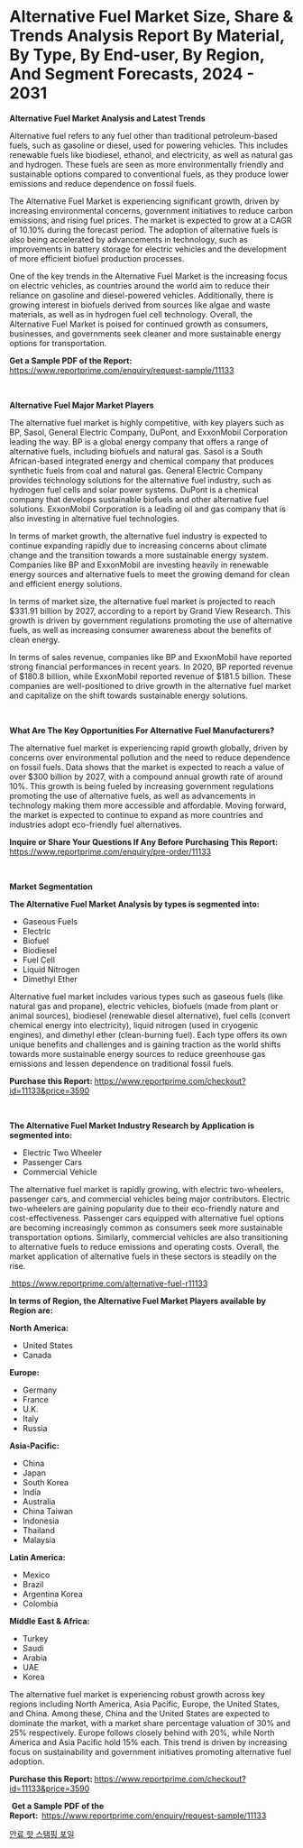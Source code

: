 <p><h1>Alternative Fuel Market Size, Share & Trends Analysis Report By Material, By Type, By End-user, By Region, And Segment Forecasts, 2024 - 2031</h1></p><p><strong>Alternative Fuel Market Analysis and Latest Trends</strong></p>
<p><p>Alternative fuel refers to any fuel other than traditional petroleum-based fuels, such as gasoline or diesel, used for powering vehicles. This includes renewable fuels like biodiesel, ethanol, and electricity, as well as natural gas and hydrogen. These fuels are seen as more environmentally friendly and sustainable options compared to conventional fuels, as they produce lower emissions and reduce dependence on fossil fuels.</p><p>The Alternative Fuel Market is experiencing significant growth, driven by increasing environmental concerns, government initiatives to reduce carbon emissions, and rising fuel prices. The market is expected to grow at a CAGR of 10.10% during the forecast period. The adoption of alternative fuels is also being accelerated by advancements in technology, such as improvements in battery storage for electric vehicles and the development of more efficient biofuel production processes.</p><p>One of the key trends in the Alternative Fuel Market is the increasing focus on electric vehicles, as countries around the world aim to reduce their reliance on gasoline and diesel-powered vehicles. Additionally, there is growing interest in biofuels derived from sources like algae and waste materials, as well as in hydrogen fuel cell technology. Overall, the Alternative Fuel Market is poised for continued growth as consumers, businesses, and governments seek cleaner and more sustainable energy options for transportation.</p></p>
<p><strong>Get a Sample PDF of the Report:&nbsp;</strong> <a href="https://www.reportprime.com/enquiry/request-sample/11133">https://www.reportprime.com/enquiry/request-sample/11133</a></p>
<p>&nbsp;</p>
<p><strong>Alternative Fuel Major Market Players</strong></p>
<p><p>The alternative fuel market is highly competitive, with key players such as BP, Sasol, General Electric Company, DuPont, and ExxonMobil Corporation leading the way. BP is a global energy company that offers a range of alternative fuels, including biofuels and natural gas. Sasol is a South African-based integrated energy and chemical company that produces synthetic fuels from coal and natural gas. General Electric Company provides technology solutions for the alternative fuel industry, such as hydrogen fuel cells and solar power systems. DuPont is a chemical company that develops sustainable biofuels and other alternative fuel solutions. ExxonMobil Corporation is a leading oil and gas company that is also investing in alternative fuel technologies.</p><p>In terms of market growth, the alternative fuel industry is expected to continue expanding rapidly due to increasing concerns about climate change and the transition towards a more sustainable energy system. Companies like BP and ExxonMobil are investing heavily in renewable energy sources and alternative fuels to meet the growing demand for clean and efficient energy solutions.</p><p>In terms of market size, the alternative fuel market is projected to reach $331.91 billion by 2027, according to a report by Grand View Research. This growth is driven by government regulations promoting the use of alternative fuels, as well as increasing consumer awareness about the benefits of clean energy.</p><p>In terms of sales revenue, companies like BP and ExxonMobil have reported strong financial performances in recent years. In 2020, BP reported revenue of $180.8 billion, while ExxonMobil reported revenue of $181.5 billion. These companies are well-positioned to drive growth in the alternative fuel market and capitalize on the shift towards sustainable energy solutions.</p></p>
<p>&nbsp;</p>
<p><strong>What Are The Key Opportunities For Alternative Fuel Manufacturers?</strong></p>
<p><p>The alternative fuel market is experiencing rapid growth globally, driven by concerns over environmental pollution and the need to reduce dependence on fossil fuels. Data shows that the market is expected to reach a value of over $300 billion by 2027, with a compound annual growth rate of around 10%. This growth is being fueled by increasing government regulations promoting the use of alternative fuels, as well as advancements in technology making them more accessible and affordable. Moving forward, the market is expected to continue to expand as more countries and industries adopt eco-friendly fuel alternatives.</p></p>
<p><strong>Inquire or Share Your Questions If Any Before Purchasing This Report:</strong> <a href="https://www.reportprime.com/enquiry/pre-order/11133">https://www.reportprime.com/enquiry/pre-order/11133</a></p>
<p>&nbsp;</p>
<p><strong>Market Segmentation</strong></p>
<p><strong>The Alternative Fuel Market Analysis by types is segmented into:</strong></p>
<p><ul><li>Gaseous Fuels</li><li>Electric</li><li>Biofuel</li><li>Biodiesel</li><li>Fuel Cell</li><li>Liquid Nitrogen</li><li>Dimethyl Ether</li></ul></p>
<p><p>Alternative fuel market includes various types such as gaseous fuels (like natural gas and propane), electric vehicles, biofuels (made from plant or animal sources), biodiesel (renewable diesel alternative), fuel cells (convert chemical energy into electricity), liquid nitrogen (used in cryogenic engines), and dimethyl ether (clean-burning fuel). Each type offers its own unique benefits and challenges and is gaining traction as the world shifts towards more sustainable energy sources to reduce greenhouse gas emissions and lessen dependence on traditional fossil fuels.</p></p>
<p><strong>Purchase this Report:&nbsp;</strong><a href="https://www.reportprime.com/checkout?id=11133&price=3590">https://www.reportprime.com/checkout?id=11133&price=3590</a></p>
<p>&nbsp;</p>
<p><strong>The Alternative Fuel Market Industry Research by Application is segmented into:</strong></p>
<p><ul><li>Electric Two Wheeler</li><li>Passenger Cars</li><li>Commercial Vehicle</li></ul></p>
<p><p>The alternative fuel market is rapidly growing, with electric two-wheelers, passenger cars, and commercial vehicles being major contributors. Electric two-wheelers are gaining popularity due to their eco-friendly nature and cost-effectiveness. Passenger cars equipped with alternative fuel options are becoming increasingly common as consumers seek more sustainable transportation options. Similarly, commercial vehicles are also transitioning to alternative fuels to reduce emissions and operating costs. Overall, the market application of alternative fuels in these sectors is steadily on the rise.</p></p>
<p><a href="https://www.reportprime.com/alternative-fuel-r11133">&nbsp;https://www.reportprime.com/alternative-fuel-r11133</a></p>
<p><strong>In terms of Region, the Alternative Fuel Market Players available by Region are:</strong></p>
<p>
    <p> <strong> North America: </strong>
        <ul>
            <li>United States</li>
            <li>Canada</li>
        </ul>
        </p> 
    <p> <strong> Europe: </strong>
        <ul>
            <li>Germany</li>
            <li>France</li>
            <li>U.K.</li>
            <li>Italy</li>
            <li>Russia</li>
        </ul>
        </p> 
    <p> <strong> Asia-Pacific: </strong>
        <ul>
            <li>China</li>
            <li>Japan</li>
            <li>South Korea</li>
            <li>India</li>
            <li>Australia</li>
            <li>China Taiwan</li>
            <li>Indonesia</li>
            <li>Thailand</li>
            <li>Malaysia</li>
        </ul>
        </p> 
    <p> <strong> Latin America: </strong>
        <ul>
            <li>Mexico</li>
            <li>Brazil</li>
            <li>Argentina Korea</li>
            <li>Colombia</li>
        </ul>
        </p> 
    <p> <strong> Middle East & Africa: </strong>
        <ul>
            <li>Turkey</li>
            <li>Saudi</li>
            <li>Arabia</li>
            <li>UAE</li>
            <li>Korea</li>
        </ul>
    </p>
    </p>
<p><p>The alternative fuel market is experiencing robust growth across key regions including North America, Asia Pacific, Europe, the United States, and China. Among these, China and the United States are expected to dominate the market, with a market share percentage valuation of 30% and 25% respectively. Europe follows closely behind with 20%, while North America and Asia Pacific hold 15% each. This trend is driven by increasing focus on sustainability and government initiatives promoting alternative fuel adoption.</p></p>
<p><strong>Purchase this Report: </strong><a href="https://www.reportprime.com/checkout?id=11133&price=3590">https://www.reportprime.com/checkout?id=11133&price=3590</a></p>
<p>&nbsp;<strong>Get a Sample PDF of the Report:&nbsp;&nbsp;</strong><a href="https://www.reportprime.com/enquiry/request-sample/11133">https://www.reportprime.com/enquiry/request-sample/11133</a></p>
<p><strong></strong></p>
<p><p><a href="https://medium.com/@lilmama456456/%EC%95%88%EB%A3%8C-%ED%95%AB-%EC%8A%A4%ED%83%AC%ED%95%91-%ED%98%B8%EC%9D%BC-%EC%8B%9C%EC%9E%A5-%EC%A0%84%EB%A7%9D-%EC%8B%9C%EC%9E%A5-%EB%8F%99%ED%96%A5-%EC%84%B1%EC%9E%A5-2024%EB%85%84%EB%B6%80%ED%84%B0-2031%EB%85%84%EA%B9%8C%EC%A7%80-%EC%98%88%EC%B8%A1%EB%90%9C-%EA%B2%83-314f2be3becb">안료 핫 스탬핑 포일</a></p></p>
